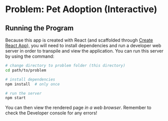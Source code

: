 # Problem: Pet Adoption (Interactive)

## Running the Program
Because this app is created with React (and scaffolded through [Create React App](https://github.com/facebook/create-react-app)), you will need to install dependencies and run a developer web server in order to transpile and view the application. You can run this server by using the command:

```bash
# change directory to problem folder (this directory)
cd path/to/problem

# install dependencies
npm install  # only once

# run the server
npm start
```

You can then view the rendered page _in a web browser_. Remember to check the Developer console for any errors!